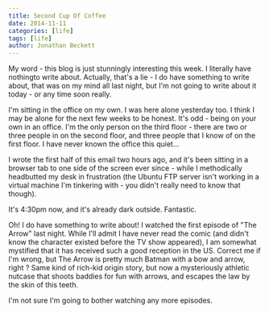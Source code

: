 ```yaml
---
title: Second Cup Of Coffee
date: 2014-11-11
categories: [life]
tags: [life]
author: Jonathan Beckett
---
```


My word - this blog is just stunningly interesting this week. I literally have nothingto write about. Actually, that's a lie - I do have something to write about, that was on my mind all last night, but I'm not going to write about it today - or any time soon really.

I'm sitting in the office on my own. I was here alone yesterday too. I think I may be alone for the next few weeks to be honest. It's odd - being on your own in an office. I'm the only person on the third floor - there are two or three people in on the second floor, and three people that I know of on the first floor. I have never known the office this quiet...

I wrote the first half of this email two hours ago, and it's been sitting in a browser tab to one side of the screen ever since - while I methodically headbutted my desk in frustration (the Ubuntu FTP server isn't working in a virtual machine I'm tinkering with - you didn't really need to know that though).

It's 4:30pm now, and it's already dark outside. Fantastic.

Oh! I do have something to write about! I watched the first episode of "The Arrow" last night. While I'll admit I have never read the comic (and didn't know the character existed before the TV show appeared), I am somewhat mystified that it has received such a good reception in the US. Correct me if I'm wrong, but The Arrow is pretty much Batman with a bow and arrow, right ? Same kind of rich-kid origin story, but now a mysteriously athletic nutcase that shoots baddies for fun with arrows, and escapes the law by the skin of this teeth.

I'm not sure I'm going to bother watching any more episodes.